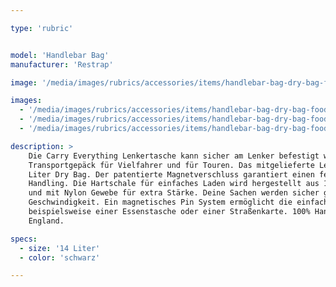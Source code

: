 ```yaml
---

type: 'rubric'


model: 'Handlebar Bag'
manufacturer: 'Restrap'

image: '/media/images/rubrics/accessories/items/handlebar-bag-dry-bag-food-pouch_1.jpeg'

images:
  - '/media/images/rubrics/accessories/items/handlebar-bag-dry-bag-food-pouch_2.jpeg'
  - '/media/images/rubrics/accessories/items/handlebar-bag-dry-bag-food-pouch_3.jpeg'
  - '/media/images/rubrics/accessories/items/handlebar-bag-dry-bag-food-pouch_4.jpeg'

description: >
    Die Carry Everything Lenkertasche kann sicher am Lenker befestigt werden. Sie eignet sich als 
    Transportgepäck für Vielfahrer und für Touren. Das mitgelieferte Lenkergestell fasst eine 14 
    Liter Dry Bag. Der patentierte Magnetverschluss garantiert einen festen Sitz und kinderleichtes 
    Handling. Die Hartschale für einfaches Laden wird hergestellt aus 1000D militärischem Cordura 
    und mit Nylon Gewebe für extra Stärke. Deine Sachen werden sicher gehalten, auch bei hoher 
    Geschwindigkeit. Ein magnetisches Pin System ermöglicht die einfache Befestigung von 
    beispielsweise einer Essenstasche oder einer Straßenkarte. 100% Handarbeit aus Yorkshire, 
    England.

specs:
  - size: '14 Liter'
  - color: 'schwarz'

---
```

